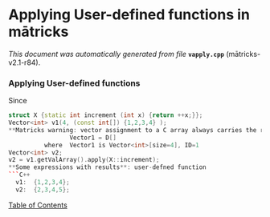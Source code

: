 
# Applying User-defined functions in mātricks
_This document was automatically generated from file_ **`vapply.cpp`** (mātricks-v2.1-r84).

### Applying User-defined functions
Since 
```C++
struct X {static int increment (int x) {return ++x;}};
Vector<int> v1(4, (const int[]) {1,2,3,4} );
**Matricks warning: vector assignment to a C array always carries the risk of out of bounds access. Use C++11 list assignment instead.
                 Vector1 = D[]
          where  Vector1 is Vector<int>[size=4], ID=1
Vector<int> v2;
v2 = v1.getValArray().apply(X::increment);
**Some expressions with results**: user-defned function
```C++
  v1:  {1,2,3,4}; 
  v2:  {2,3,4,5}; 
```



[Table of Contents](README.md)
